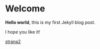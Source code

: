 # Welcome

**Hello world**, this is my first Jekyll blog post.

I hope you like it!

[strana2](https://github.com/richidev/Atari-SIO2SD-Igi-Version/.assets/index.md)
